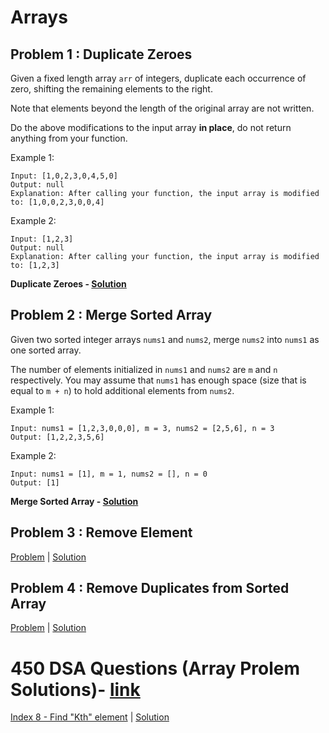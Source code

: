 # Arrays
## Problem 1 : Duplicate Zeroes
Given a fixed length array `arr` of integers, duplicate each occurrence of zero, shifting the remaining elements to the right.

Note that elements beyond the length of the original array are not written.

Do the above modifications to the input array **in place**, do not return anything from your function.

Example 1:
```
Input: [1,0,2,3,0,4,5,0]
Output: null
Explanation: After calling your function, the input array is modified to: [1,0,0,2,3,0,0,4]
```
Example 2:
```
Input: [1,2,3]
Output: null
Explanation: After calling your function, the input array is modified to: [1,2,3]
```
**Duplicate Zeroes - [Solution](https://github.com/neerajchavan/Data-Structures/blob/master/Arrays/DuplicateZeroes.java)**

## Problem 2 :  Merge Sorted Array
Given two sorted integer arrays `nums1` and `nums2`, merge `nums2` into `nums1` as one sorted array.

The number of elements initialized in `nums1` and `nums2` are `m` and `n` respectively. You may assume that `nums1` has enough space (size that is equal to `m + n`) to hold additional elements from `nums2`.

Example 1:
```
Input: nums1 = [1,2,3,0,0,0], m = 3, nums2 = [2,5,6], n = 3
Output: [1,2,2,3,5,6]
```
Example 2:
```
Input: nums1 = [1], m = 1, nums2 = [], n = 0
Output: [1]
```
**Merge Sorted Array - [Solution](https://github.com/neerajchavan/Data-Structures/blob/master/Arrays/MergeSortedArray.java)**

## Problem 3 : Remove Element
[Problem](https://leetcode.com/explore/featured/card/fun-with-arrays/526/deleting-items-from-an-array/3247/) |
[Solution](https://github.com/neerajchavan/Data-Structures/blob/master/Arrays/RemoveElement.java)

## Problem 4 : Remove Duplicates from Sorted Array
[Problem](https://leetcode.com/explore/learn/card/fun-with-arrays/526/deleting-items-from-an-array/3248/) |
[Solution](https://github.com/neerajchavan/Data-Structures/blob/master/Arrays/RemoveDuplicates.java)

# 450 DSA Questions (Array Prolem Solutions)- [link](https://docs.google.com/spreadsheets/d/1FMdN_OCfOI0iAeDlqswCiC2DZzD4nPsb/edit#gid=1773184282)

[Index 8 - Find "Kth" element](https://practice.geeksforgeeks.org/problems/kth-smallest-element5635/1) | 
[Solution](https://github.com/neerajchavan/Data-Structures/blob/master/Arrays/KthElement.java)
